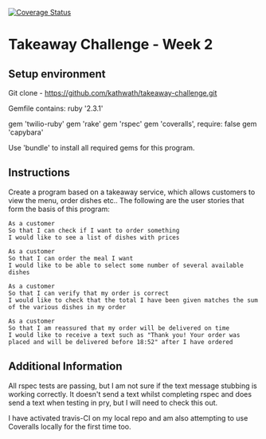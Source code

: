 
[![Coverage Status](https://coveralls.io/repos/github/kathwath/takeaway-challenge/badge.svg?branch=master)](https://coveralls.io/github/kathwath/takeaway-challenge?branch=master)

Takeaway Challenge - Week 2
==================


Setup environment
-------

Git clone - https://github.com/kathwath/takeaway-challenge.git

Gemfile contains:
ruby '2.3.1'

gem 'twilio-ruby'
gem 'rake'
gem 'rspec'
gem 'coveralls', require: false
gem 'capybara'

Use 'bundle' to install all required gems for this program.

Instructions
-------

Create a program based on a takeaway service, which allows customers to view the menu, order dishes etc.. The following are the user stories that form the basis of this program:

```
As a customer
So that I can check if I want to order something
I would like to see a list of dishes with prices

As a customer
So that I can order the meal I want
I would like to be able to select some number of several available dishes

As a customer
So that I can verify that my order is correct
I would like to check that the total I have been given matches the sum of the various dishes in my order

As a customer
So that I am reassured that my order will be delivered on time
I would like to receive a text such as "Thank you! Your order was placed and will be delivered before 18:52" after I have ordered
```

Additional Information
------

All rspec tests are passing, but I am not sure if the text message stubbing is working correctly.  It doesn't send a text whilst completing rspec and does send a text when testing in pry, but I will need to check this out.

I have activated travis-CI on my local repo and am also attempting to use Coveralls locally for the first time too.
